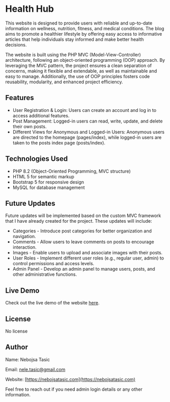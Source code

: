 # Health Hub

This website is designed to provide users with reliable and up-to-date information on wellness, nutrition, fitness, and medical conditions. The blog aims to promote a healthier lifestyle by offering easy access to informative articles that help individuals stay informed and make better health decisions.

The website is built using the PHP MVC (Model-View-Controller) architecture, following an object-oriented programming (OOP) approach. By leveraging the MVC pattern, the project ensures a clean separation of concerns, making it flexible and extendable, as well as maintainable and easy to manage. Additionally, the use of OOP principles fosters code reusability, modularity, and enhanced project efficiency.

## Features

* User Registration & Login: Users can create an account and log in to access additional features.
* Post Management: Logged-in users can read, write, update, and delete their own posts.
* Different Views for Anonymous and Logged-in Users: Anonymous users are directed to the homepage (pages/index), while logged-in users are taken to the posts index page (posts/index).

## Technologies Used

* PHP 8.2 (Object-Oriented Programming, MVC structure)
* HTML 5 for semantic markup
* Bootstrap 5 for responsive design
* MySQL for database management

## Future Updates

Future updates will be implemented based on the custom MVC framework that I have already created for the project. These updates will include:

* Categories - Introduce post categories for better organization and navigation.
* Comments - Allow users to leave comments on posts to encourage interaction.
* Images - Enable users to upload and associate images with their posts.
* User Roles - Implement different user roles (e.g., regular user, admin) to control permissions and access levels.
* Admin Panel - Develop an admin panel to manage users, posts, and other administrative functions.

## Live Demo

Check out the live demo of the website [here](https://health-hub.nebojsatasic.com).

## License

No license

## Author

Name: Nebojsa Tasic

Email: [nele.tasic@gmail.com](mailto:nele.tasic@gmail.com)

Website: [https://nebojsatasic.com](https://nebojsatasic.com)

Feel free to reach out if you need admin login details or any other information.
